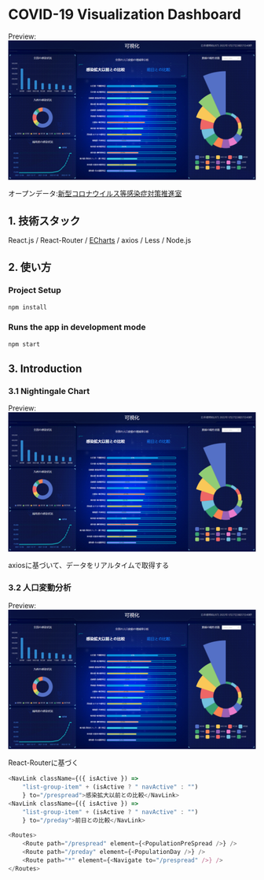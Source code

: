 # COVID-19 Visualization Dashboard

Preview:  
![Alt text](https://github.com/luosixian/visulation-panel/blob/main/public/images/preview.png)

オープンデータ:[新型コロナウイルス等感染症対策推進室](https://corona.go.jp/dashboard/)

## 1. 技術スタック
React.js / React-Router / [ECharts](https://echarts.apache.org/en/index.html) / axios / Less / Node.js

## 2. 使い方  
### Project Setup
```
npm install
```
### Runs the app in development mode  
```
npm start
```

## 3. Introduction
### 3.1 Nightingale Chart  
Preview:
![Alt text](https://github.com/luosixian/visulation-panel/blob/main/public/images/preview.png)

axiosに基づいて、データをリアルタイムで取得する

### 3.2 人口変動分析  
Preview:
![Alt text](https://github.com/luosixian/visulation-panel/blob/main/public/images/preview.png)

React-Routerに基づく
```Javascript
<NavLink className={({ isActive }) =>
    "list-group-item" + (isActive ? " navActive" : "")
    } to="/prespread">感染拡大以前との比較</NavLink>
<NavLink className={({ isActive }) =>
    "list-group-item" + (isActive ? " navActive" : "")
    } to="/preday">前日との比較</NavLink>
```
```Javascript
<Routes>
    <Route path="/prespread" element={<PopulationPreSpread />} />
    <Route path="/preday" element={<PopulationDay />} />
    <Route path="*" element={<Navigate to="/prespread" />} />
</Routes>
```
